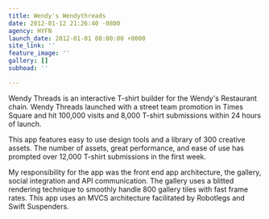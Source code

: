 ```yaml
---
title: Wendy's Wendythreads
date: 2012-01-12 21:26:40 -0800
agency: HYFN
launch_date: 2012-01-01 08:00:00 +0000
site_link: ''
feature_image: ''
gallery: []
subhead: ''

---
```

Wendy Threads is an interactive T-shirt builder for the Wendy's Restaurant chain. Wendy Threads launched with a street team promotion in Times Square and hit 100,000 visits and 8,000 T-shirt submissions within 24 hours of launch.

This app features easy to use design tools and a library of 300 creative assets. The number of assets, great performance, and ease of use has prompted over 12,000 T-shirt submissions in the first week.

My responsibility for the app was the front end app architecture, the gallery, social integration and API communication. The gallery uses a blitted rendering technique to smoothly handle 800 gallery tiles with fast frame rates. This app uses an MVCS architecture facilitated by Robotlegs and Swift Suspenders.
